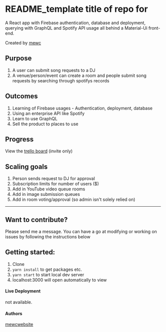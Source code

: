 # README_template title of repo for


A React app with Firebase authentication, database and deployment, querying with GraphQL and Spotify API usage all behind a Material-Ui front-end.

Created by [mewc](https://github.com/mewc)

## Purpose

1. A user can submit song requests to a DJ
1. A venue/person/event can create a room and people submit song requests by searching through spotifys records

## Outcomes

1. Learning of Firebase usages - Authentication, deployment, database
1. Using an enterprise API like Spotify
1. Learn to use GraphQL
1. Sell the product to places to use

## Progress

View the [trello board](https://trello.com/b/9Mwk1r7h/oi-mr-dj) (invite only)

## Scaling goals

1. Person sends request to DJ for approval
1. Subscription limits for number of users ($)
1. Add in YouTube video queue rooms
1. Add in image submission queues
1. Add in room voting/approval (so admin isn't solely relied on)
 ___

## Want to contribute?

Please send me a message. You can have a go at modifying or working on issues by following the instructions below

## Getting started:

1. Clone
1. ```yarn install``` to get packages etc.
1. ```yarn start``` to start local dev server
1. localhost:3000 will open automatically to view


#### Live Deployment

not available.

#### Authors

[mewc](https://github.com/mewc)[website](https://mewc.info)
